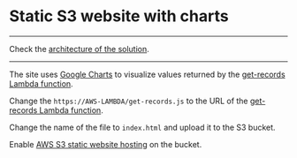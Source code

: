 # Static S3 website with charts

---

Check the [architecture of the solution](https://github.com/malipek/arduino-gm/blob/master/CHARTS.md).

---

The site uses [Google Charts](https://developers.google.com/chart) to visualize values returned by the [get-records Lambda function](https://github.com/malipek/arduino-gm/tree/master/AWS-LAMBDA).

Change the ```https://AWS-LAMBDA/get-records.js``` to the URL of the [get-records Lambda function](https://github.com/malipek/arduino-gm/tree/master/AWS-LAMBDA).

Change the name of the file to ``index.html`` and upload it to the S3 bucket.

Enable [AWS S3 static website hosting](https://docs.aws.amazon.com/AmazonS3/latest/userguide/WebsiteHosting.html) on the bucket.